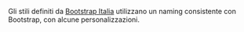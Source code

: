 Gli stili definiti da [Bootstrap Italia](https://github.com/italia/bootstrap-italia) utilizzano un naming consistente con Bootstrap, con alcune personalizzazioni.

